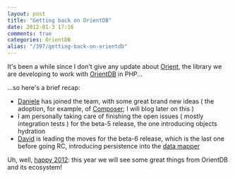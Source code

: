 ```yaml
---
layout: post
title: "Getting back on OrientDB"
date: 2012-01-3 17:16
comments: true
categories: OrientDB
alias: "/397/getting-back-on-orientdb"
---
```


It's been a while since I don't give any update about [Orient](https://github.com/congow/Orient),
the library we are developing to work with [OrientDB](http://www.orientechnologies.com/orient-db.htm)
in PHP...
<!-- more -->

...so here's a brief recap:

* [Daniele](https://twitter.com/#!/jol1hahn) has joined the team, with some great
 brand new ideas ( the adoption, for example, of [Composer](https://github.com/composer/composer); I will blog later on this )
* I am personally taking care of finishing the open issues ( mostly integration tests ) for the beta-5 release, the one introducing objects hydration
* [David](http://davidfunaro.com/) is leading the moves for the beta-6 release, 
which is the last one before going RC, introducing persistence into the [data mapper](https://github.com/congow/Orient/tree/master/src/Congow/Orient/ODM)

Uh, well, [happy 2012](http://code.google.com/p/orient/wiki/Y2011): this year we
 will see some great things from OrientDB and its ecosystem!